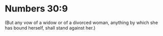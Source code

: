 # Numbers 30:9

(But any vow of a widow or of a divorced woman, anything by which she has bound herself, shall stand against her.)
